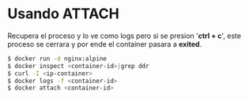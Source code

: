 # Usando ATTACH
Recupera el proceso y lo ve como logs pero si se presion '**ctrl + c**', este proceso se cerrara y por ende el container pasara a **exited**.

```bash
$ docker run -d nginx:alpine
$ docker inspect <container-id>|grep ddr
$ curl -I <ip-container>
$ docker logs -f <container-id>
$ docker attach <container-id>
```